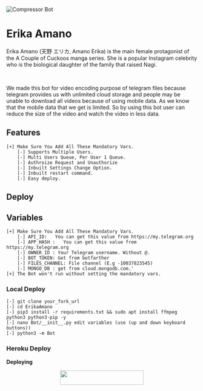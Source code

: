 ![Compressor Bot](https://telegra.ph/file/7e3c7f4f70272c6e59c52.jpg)

# Erika Amano
Erika Amano (天野 エリカ, Amano Erika) is the main female protagonist of the A Couple of Cuckoos manga series. She is a popular Instagram celebrity who is the biological daughter of the family that raised Nagi.

</br>

We made this bot for video encoding purpose of telegram files because telegram provides us with unlimited cloud storage and people may be unable to download all videos because of using mobile data. As we know that the mobile data that we get is limited. So by using this bot user can reduce the size of the video and watch the video in less data.

## Features 

```
[+] Make Sure You Add All These Mandatory Vars. 
    [-] Supports Multiple Users. 
    [-] Multi Users Queue, Per User 1 Queue.
    [-] Authroize Request and Unauthorize
    [-] Inbuilt Settings Change Option.
    [-] Inbuilt restart command.
    [-] Easy deploy.
```

## Deploy

## Variables 
```
[+] Make Sure You Add All These Mandatory Vars. 
    [-] API_ID:   You can get this value from https://my.telegram.org
    [-] APP_HASH :   You can get this value from https://my.telegram.org
    [-] OWNER_ID : Your Telegram username. Without @.
    [-] BOT_TOKEN: Get from botfarther
    [-] FILES_CHANNEL: File channel (E.g -10037823545)
    [-] MONGO_DB : get from cloud.mongodb.com.'
[+] The Bot won't run without setting the mandatory vars.
```

### Local Deploy

```
[-] git clone your_fork_url
[-] cd ErikaAmano 
[-] pip3 install -r requirements.txt && sudo apt install ffmpeg python3 python3-pip -y
[-] nano Bot/__init__.py edit variables (use (up and down keyboard buttons))
[-] python3 -m Bot
```

### Heroku Deploy

<b>Deploying</b>
<p align="center"><a href="https://heroku.com/deploy?template=https://github.com/soheru/Video-Compressor"> <img src="https://img.shields.io/badge/Deploy%20To%20Heroku-black?style=for-the-badge&logo=heroku" width="220" height="38.45"/></a></p>



